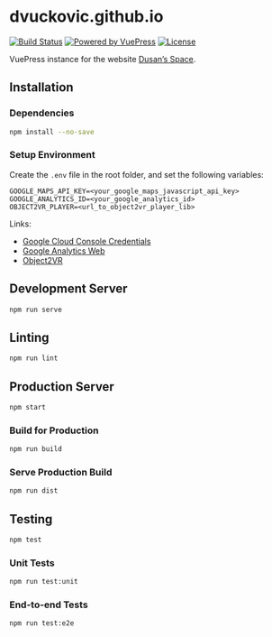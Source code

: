 # dvuckovic.github.io

[![Build Status](https://img.shields.io/github/workflow/status/dvuckovic/dvuckovic.github.io/Test%20&%20Deploy)](https://github.com/dvuckovic/dvuckovic.github.io/actions/workflows/checks.yml)
[![Powered by VuePress](https://img.shields.io/github/package-json/dependency-version/dvuckovic/dvuckovic.github.io/dev/vuepress)](https://vuepress.vuejs.org)
[![License](https://img.shields.io/github/package-json/license/dvuckovic/dvuckovic.github.io?color=white)](http://www.wtfpl.net/)

VuePress instance for the website [Dusan’s Space](https://dvuckovic.com).

## Installation

### Dependencies

```sh
npm install --no-save
```

### Setup Environment

Create the `.env` file in the root folder, and set the following variables:

```
GOOGLE_MAPS_API_KEY=<your_google_maps_javascript_api_key>
GOOGLE_ANALYTICS_ID=<your_google_analytics_id>
OBJECT2VR_PLAYER=<url_to_object2vr_player_lib>
```

Links:
* [Google Cloud Console Credentials](https://console.cloud.google.com/apis/credentials/)
* [Google Analytics Web](https://analytics.google.com/analytics/web/)
* [Object2VR](https://ggnome.com/object2vr/)

## Development Server

```sh
npm run serve
```

## Linting

```sh
npm run lint
```

## Production Server

```sh
npm start
```

### Build for Production

```sh
npm run build
```

### Serve Production Build

```sh
npm run dist
```

## Testing

```sh
npm test
```

### Unit Tests

```sh
npm run test:unit
```

### End-to-end Tests

```sh
npm run test:e2e
```
